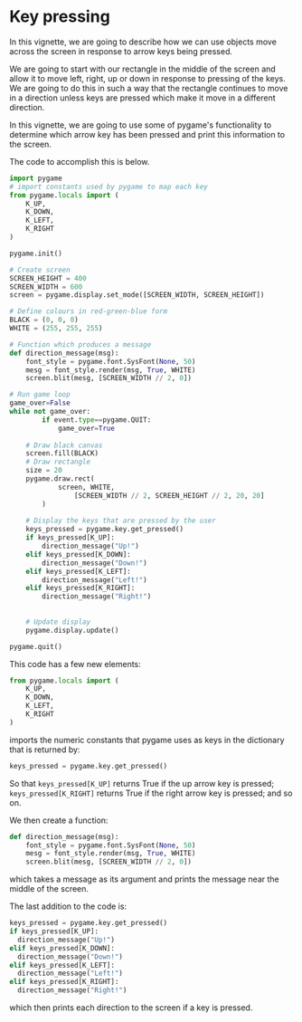 # Key pressing

In this vignette, we are going to describe how we can use objects move across the screen in response to arrow keys being pressed.

We are going to start with our rectangle in the middle of the screen and allow it to move left, right, up or down in response to pressing of the keys. We are going to do this in such a way that the rectangle continues to move in a direction unless keys are pressed which make it move in a different direction.

In this vignette, we are going to use some of pygame's functionality to determine which arrow key has been pressed and print this information to the screen.

The code to accomplish this is below.

```python
import pygame
# import constants used by pygame to map each key
from pygame.locals import (
    K_UP,
    K_DOWN,
    K_LEFT,
    K_RIGHT
)

pygame.init()

# Create screen
SCREEN_HEIGHT = 400
SCREEN_WIDTH = 600
screen = pygame.display.set_mode([SCREEN_WIDTH, SCREEN_HEIGHT])

# Define colours in red-green-blue form
BLACK = (0, 0, 0)
WHITE = (255, 255, 255)

# Function which produces a message
def direction_message(msg):
    font_style = pygame.font.SysFont(None, 50)
    mesg = font_style.render(msg, True, WHITE)
    screen.blit(mesg, [SCREEN_WIDTH // 2, 0])

# Run game loop
game_over=False
while not game_over:
        if event.type==pygame.QUIT:
            game_over=True
    
    # Draw black canvas
    screen.fill(BLACK)
    # Draw rectangle
    size = 20
    pygame.draw.rect(
            screen, WHITE,
      			[SCREEN_WIDTH // 2, SCREEN_HEIGHT // 2, 20, 20]
        )
    
    # Display the keys that are pressed by the user
    keys_pressed = pygame.key.get_pressed()
    if keys_pressed[K_UP]:
        direction_message("Up!")
    elif keys_pressed[K_DOWN]:
        direction_message("Down!")
    elif keys_pressed[K_LEFT]:
        direction_message("Left!")
    elif keys_pressed[K_RIGHT]:
        direction_message("Right!")
    
    
    # Update display
    pygame.display.update()

pygame.quit()
```

This code has a few new elements:

```python
from pygame.locals import (
    K_UP,
    K_DOWN,
    K_LEFT,
    K_RIGHT
)
```

imports the numeric constants that pygame uses as keys in the dictionary that is returned by:

```python
keys_pressed = pygame.key.get_pressed()
```

So that `keys_pressed[K_UP]` returns True if the up arrow key is pressed; `keys_pressed[K_RIGHT]` returns True if the right arrow key is pressed; and so on.

We then create a function:

```python
def direction_message(msg):
    font_style = pygame.font.SysFont(None, 50)
    mesg = font_style.render(msg, True, WHITE)
    screen.blit(mesg, [SCREEN_WIDTH // 2, 0])
```

which takes a message as its argument and prints the message near the middle of the screen.

The last addition to the code is:

```python
keys_pressed = pygame.key.get_pressed()
if keys_pressed[K_UP]:
  direction_message("Up!")
elif keys_pressed[K_DOWN]:
  direction_message("Down!")
elif keys_pressed[K_LEFT]:
  direction_message("Left!")
elif keys_pressed[K_RIGHT]:
  direction_message("Right!")
```

which then prints each direction to the screen if a key is pressed.